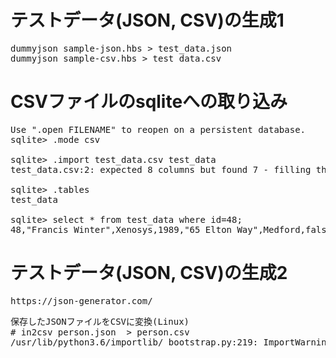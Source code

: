 # テストデータ(JSON, CSV)の生成1
<pre>
dummyjson sample-json.hbs > test_data.json
dummyjson sample-csv.hbs > test_data.csv
</pre>

# CSVファイルのsqliteへの取り込み
<pre>
Use ".open FILENAME" to reopen on a persistent database.
sqlite> .mode csv

sqlite> .import test_data.csv test_data
test_data.csv:2: expected 8 columns but found 7 - filling the rest with NULL

sqlite> .tables
test_data

sqlite> select * from test_data where id=48;
48,"Francis Winter",Xenosys,1989,"65 Elton Way",Medford,false,
</pre>

# テストデータ(JSON, CSV)の生成2
<pre>
https://json-generator.com/
</pre>

<pre>
保存したJSONファイルをCSVに変換(Linux)
# in2csv person.json  > person.csv
/usr/lib/python3.6/importlib/_bootstrap.py:219: ImportWarning: can't resolve package from __spec__ or __package__, falling back on __name__ and __path__
</pre>

